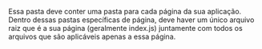 Essa pasta deve conter uma pasta para cada página da sua aplicação. Dentro dessas pastas específicas de página, deve haver um único arquivo raiz que é a sua página (geralmente index.js) juntamente com todos os arquivos que são aplicáveis apenas a essa página.